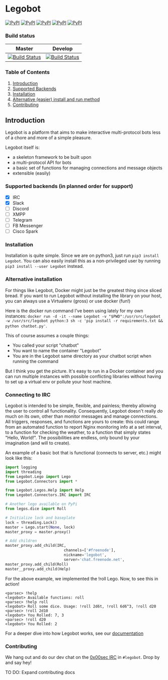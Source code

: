 # Legobot

[![PyPI](https://img.shields.io/pypi/pyversions/Legobot.svg)](https://pypi.python.org/pypi/Legobot/)
[![PyPI](https://img.shields.io/pypi/l/Legobot.svg)](https://pypi.python.org/pypi/Legobot/)
[![PyPI](https://img.shields.io/pypi/v/Legobot.svg)](https://pypi.python.org/pypi/Legobot/)
[![PyPI](https://img.shields.io/pypi/status/Legobot.svg)](https://pypi.python.org/pypi/Legobot/)
[![PyPI](https://img.shields.io/pypi/wheel/Legobot.svg)](https://pypi.python.org/pypi/Legobot/)

### Build status
| Master | Develop |
|--------|---------|
| [![Build Status](https://travis-ci.org/Legobot/Legobot.svg?branch=master)](https://travis-ci.org/Legobot/Legobot) | [![Build Status](https://travis-ci.org/Legobot/Legobot.svg?branch=develop)](https://travis-ci.org/Legobot/Legobot) | 


### Table of Contents

1. [Introduction](#introduction)
1. [Supported Backends](#supported-backends)
1. [Installation](#installation)
1. [Alternative (easier) install and run method](#alternative-installation)
1. [Contributing](#contributing)

## Introduction

Legobot is a platform that aims to make interactive multi-protocol bots less of a chore and more of a simple pleasure. 

Legobot itself is: 
* a skeleton framework to be built upon 
* a multi-protocol API for bots
* a basic set of functions for managing connections and message objects
* extensible (easily)

### Supported backends (in planned order for support)
- [x] IRC
- [x] Slack
- [ ] Discord
- [ ] XMPP
- [ ] Telegram
- [ ] FB Messenger
- [ ] Cisco Spark

### Installation

Installation is quite simple. Since we are on python3, just run `pip3 install Legobot`. You can also easily install this as a non-privileged user by running `pip3 install --user Legobot` instead.

### Alternative installation

For things like Legobot, Docker might just be the greatest thing since sliced bread. If you want to run Legobot without installing the library on your host, you can always use a Virtualenv (gross) or use docker (fun!)

Here is the docker run command I've been using lately for my own instances: `docker run -d -it --name Legobot -v "$PWD":/usr/src/legobot -w /usr/src/legobot python:3 sh -c 'pip install -r requirements.txt && python chatbot.py'`.

This of course assumes a couple things:
 - You called your script "chatbot"
 - You want to name the container "Legobot"
 - You are in the Legobot same directory as your chatbot script when running the command
 
But I think you get the picture. It's easy to run in a Docker container and you can run multiple instances with possible conflicting libraries without having to set up a virtual env or pollute your host machine. 

### Connecting to IRC

Legobot is intended to be simple, flexible, and painless; thereby allowing the user to control all functionality. Consequently, Legobot doesn't really *do* much on its own, other than monitor messages and manage connections. All triggers, responses, and functions are yours to create: this could range from an automated function to report Nginx monitoring info at a set interval, to a function for checking the weather, to a function that simply states "Hello, World!". The possibilities are endless, only bound by your imagination (and will to create). 

An example of a basic bot that is functional (connects to server, etc.) might look like this:

```python
import logging
import threading
from Legobot.Lego import Lego
from Legobot.Connectors import *

from Legobot.Legos.Help import Help
from Legobot.Connectors.IRC import IRC

# Another lego available on PyPi
from legos.dice import Roll

# Initialize lock and baseplate
lock = threading.Lock()
master = Lego.start(None, lock)
master_proxy = master.proxy()

# Add children
master_proxy.add_child(IRC,
                          channels=['#freenode'],
                          nickname='legobot',
                          server='chat.freenode.net',
master_proxy.add_child(Roll)
master__proxy.add_child(Help)
```
For the above example, we implemented the !roll Lego. Now, to see this in action!

```
<parsec> !help
<legobot> Available functions: roll
<parsec> !help roll
<legobot> Roll some dice. Usage: !roll 2d6t, !roll 6d6^3, !roll d20
<parsec> !roll 2d10
<legobot> You Rolled: 7, 3
<parsec> !roll d20
<legobot> You Rolled: 2
```

For a deeper dive into how Legobot works, see our [documentation](docs/intro.md)

### Contributing

We hang out and do our dev chat on the [0x00sec IRC](http://irc.0x00sec.org/) in `#legobot`. Drop by and say hey!

TO DO: Expand contributing docs
